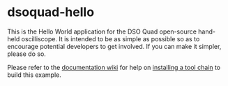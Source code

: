 # dsoquad-hello

This is the Hello World application for the DSO Quad open-source hand-held oscilliscope.  It is intended to be as simple as possible so as to encourage potential developers to get involved.  If you can make it simpler, please do so.

Please refer to the [documentation wiki](/neilstockbridge/dsoquad-doc/wiki) for help on [installing a tool chain](/neilstockbridge/dsoquad-doc/wiki/Installing-a-tool-chain) to build this example.
